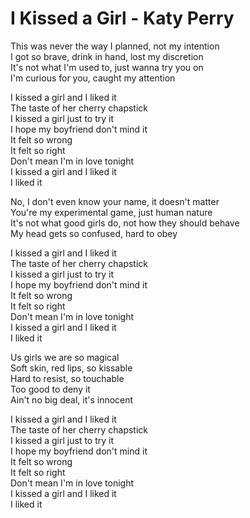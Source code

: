 # I Kissed a Girl - Katy Perry

This was never the way I planned, not my intention\
I got so brave, drink in hand, lost my discretion\
It's not what I'm used to, just wanna try you on\
I'm curious for you, caught my attention

I kissed a girl and I liked it\
The taste of her cherry chapstick\
I kissed a girl just to try it\
I hope my boyfriend don't mind it\
It felt so wrong\
It felt so right\
Don't mean I'm in love tonight\
I kissed a girl and I liked it\
I liked it

No, I don't even know your name, it doesn't matter\
You're my experimental game, just human nature\
It's not what good girls do, not how they should behave\
My head gets so confused, hard to obey

I kissed a girl and I liked it\
The taste of her cherry chapstick\
I kissed a girl just to try it\
I hope my boyfriend don't mind it\
It felt so wrong\
It felt so right\
Don't mean I'm in love tonight\
I kissed a girl and I liked it\
I liked it

Us girls we are so magical\
Soft skin, red lips, so kissable\
Hard to resist, so touchable\
Too good to deny it\
Ain't no big deal, it's innocent

I kissed a girl and I liked it\
The taste of her cherry chapstick\
I kissed a girl just to try it\
I hope my boyfriend don't mind it\
It felt so wrong\
It felt so right\
Don't mean I'm in love tonight\
I kissed a girl and I liked it\
I liked it